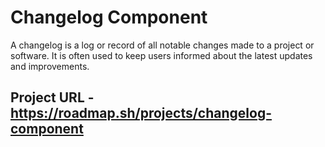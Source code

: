 # Changelog Component

A changelog is a log or record of all notable changes made to a project or software. It is often used to keep users informed about the latest updates and improvements.

## Project URL - https://roadmap.sh/projects/changelog-component